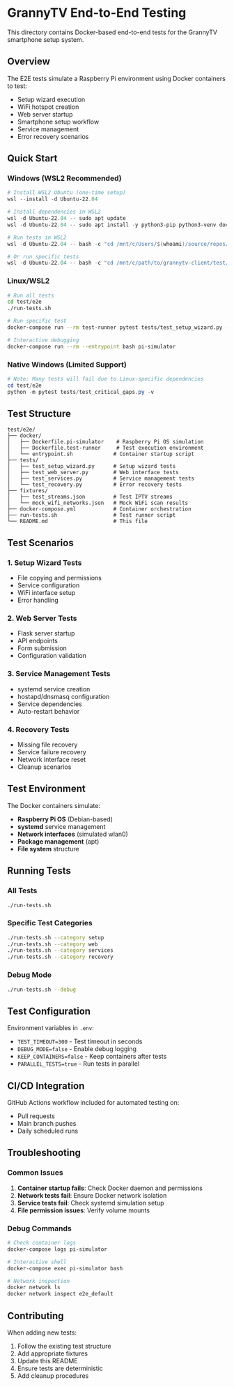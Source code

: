 # GrannyTV End-to-End Testing

This directory contains Docker-based end-to-end tests for the GrannyTV smartphone setup system.

## Overview

The E2E tests simulate a Raspberry Pi environment using Docker containers to test:
- Setup wizard execution
- WiFi hotspot creation
- Web server startup
- Smartphone setup workflow
- Service management
- Error recovery scenarios

## Quick Start

### **Windows (WSL2 Recommended)**
```powershell
# Install WSL2 Ubuntu (one-time setup)
wsl --install -d Ubuntu-22.04

# Install dependencies in WSL2
wsl -d Ubuntu-22.04 -- sudo apt update
wsl -d Ubuntu-22.04 -- sudo apt install -y python3-pip python3-venv docker.io python3-pytest

# Run tests in WSL2
wsl -d Ubuntu-22.04 -- bash -c "cd /mnt/c/Users/$(whoami)/source/repos/grannytv-client/test/e2e && ./run-tests.sh"

# Or run specific tests
wsl -d Ubuntu-22.04 -- bash -c "cd /mnt/c/path/to/grannytv-client/test/e2e && python3 -m pytest tests/test_critical_gaps.py -v"
```

### **Linux/WSL2**
```bash
# Run all tests
cd test/e2e
./run-tests.sh

# Run specific test
docker-compose run --rm test-runner pytest tests/test_setup_wizard.py -v

# Interactive debugging
docker-compose run --rm --entrypoint bash pi-simulator
```

### **Native Windows (Limited Support)**
```powershell
# Note: Many tests will fail due to Linux-specific dependencies
cd test/e2e
python -m pytest tests/test_critical_gaps.py -v
```

## Test Structure

```
test/e2e/
├── docker/
│   ├── Dockerfile.pi-simulator    # Raspberry Pi OS simulation
│   ├── Dockerfile.test-runner     # Test execution environment
│   └── entrypoint.sh             # Container startup script
├── tests/
│   ├── test_setup_wizard.py      # Setup wizard tests
│   ├── test_web_server.py        # Web interface tests
│   ├── test_services.py          # Service management tests
│   └── test_recovery.py          # Error recovery tests
├── fixtures/
│   ├── test_streams.json         # Test IPTV streams
│   └── mock_wifi_networks.json   # Mock WiFi scan results
├── docker-compose.yml            # Container orchestration
├── run-tests.sh                  # Test runner script
└── README.md                     # This file
```

## Test Scenarios

### 1. Setup Wizard Tests
- File copying and permissions
- Service configuration
- WiFi interface setup
- Error handling

### 2. Web Server Tests
- Flask server startup
- API endpoints
- Form submission
- Configuration validation

### 3. Service Management Tests
- systemd service creation
- hostapd/dnsmasq configuration
- Service dependencies
- Auto-restart behavior

### 4. Recovery Tests
- Missing file recovery
- Service failure recovery
- Network interface reset
- Cleanup scenarios

## Test Environment

The Docker containers simulate:
- **Raspberry Pi OS** (Debian-based)
- **systemd** service management
- **Network interfaces** (simulated wlan0)
- **Package management** (apt)
- **File system** structure

## Running Tests

### All Tests
```bash
./run-tests.sh
```

### Specific Test Categories
```bash
./run-tests.sh --category setup
./run-tests.sh --category web
./run-tests.sh --category services
./run-tests.sh --category recovery
```

### Debug Mode
```bash
./run-tests.sh --debug
```

## Test Configuration

Environment variables in `.env`:
- `TEST_TIMEOUT=300` - Test timeout in seconds
- `DEBUG_MODE=false` - Enable debug logging
- `KEEP_CONTAINERS=false` - Keep containers after tests
- `PARALLEL_TESTS=true` - Run tests in parallel

## CI/CD Integration

GitHub Actions workflow included for automated testing on:
- Pull requests
- Main branch pushes
- Daily scheduled runs

## Troubleshooting

### Common Issues
1. **Container startup fails**: Check Docker daemon and permissions
2. **Network tests fail**: Ensure Docker network isolation
3. **Service tests fail**: Check systemd simulation setup
4. **File permission issues**: Verify volume mounts

### Debug Commands
```bash
# Check container logs
docker-compose logs pi-simulator

# Interactive shell
docker-compose exec pi-simulator bash

# Network inspection
docker network ls
docker network inspect e2e_default
```

## Contributing

When adding new tests:
1. Follow the existing test structure
2. Add appropriate fixtures
3. Update this README
4. Ensure tests are deterministic
5. Add cleanup procedures